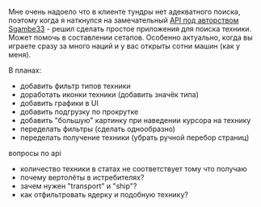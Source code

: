 
Мне очень надоело что в клиенте тундры нет адекватного поиска, поэтому когда я наткнулся на замечательный [API под авторством Sgambe33](https://github.com/Sgambe33/WarThunder-Vehicles-API?tab=readme-ov-file) - решил сделать простое приложения для поиска техники.
Может помочь в составлении сетапов. Особенно актуально, когда вы играете сразу за много наций и у вас открыты сотни машин (как у меня).

В планах:
* добавить фильтр типов техники
* доработать иконки техники (добавить значёк типа)
* добавить графики в UI
* добавить подгрузку по прокрутке
* добавить "большую" картинку при наведении курсора на технику
* переделать фильтры (сделать однообразно)
* переделать получение техники (убрать ручной перебор страниц)



вопросы по api
* количество техники в статах не соответствует тому что получаю
* почему вертолёты в истребителях?
* зачем нужен "transport" и "ship"?
* как отфильтровать ядерку и подобную технику?